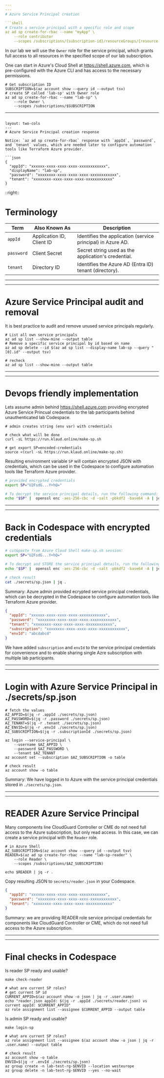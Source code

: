 ```yaml
---
---
# Azure Service Principal creation

```shell
# Create a service principal with a specific role and scope
az ad sp create-for-rbac --name "myApp" \
    --role contributor 
    --scopes /subscriptions/{subscription-id}/resourceGroups/{resource-group-name}
```

In our lab we will use the `Owner` role for the service principal, which grants full access to all resources in the specified scope of our lab subscription.

One can start in Azure's Cloud Shell at https://shell.azure.com, which is pre-configured with the Azure CLI and has access to the necessary permissions. 

```shell
# Get subscription ID
SUBSCRIPTION=$(az account show --query id --output tsv)
# create SP called 'lab-sp' with Owner role
az ad sp create-for-rbac --name "lab-sp" \
    --role Owner \
    --scopes /subscriptions/$SUBSCRIPTION
```

---
```

layout: two-cols
---
# Azure Service Principal creation response

Notice: `az ad sp create-for-rbac` response with `appId`, `password`, and `tenant` values, which are needed later to configure automation tools like Terraform Azure provider.

```json
{
  "appId": "xxxxxx-xxxx-xxxx-xxxx-xxxxxxxxxxxx",
  "displayName": "lab-sp",
  "password": "xxxxxxxx-xxxx-xxxx-xxxx-xxxxxxxxxxxx",
  "tenant": "xxxxxxxx-xxxx-xxxx-xxxx-xxxxxxxxxxxx"
}
```
::right::
# Terminology

| Term      | Also Known As      | Description            |
|-----------|-------------------|------------------------|
| `appId`   | Application ID, Client ID | Identifies the application (service principal) in Azure AD. |
| `password`| Client Secret      | Secret string used as the application's credential. |
| `tenant`  | Directory ID       | Identifies the Azure AD (Entra ID) tenant (directory). |


---
---
# Azure Service Principal audit and removal

It is best practice to audit and remove unused service principals regularly.

```shell
# List all own service principals
az ad sp list --show-mine --output table
# Remove a specific service principal by id based on name
az ad sp delete --id $(az ad sp list --display-name lab-sp --query "[0].id" --output tsv)

# recheck
az ad sp list --show-mine --output table
```

---
---
# Devops friendly implementation

Lets assume admin behind https://shell.azure.com providing encrypted Azure Service Princual credentials to the lab participants behind unauthenticated lab Codespace.

```shell
# admin creates string (env var) with credentials

# check what will be done
curl -sL https://run.klaud.online/make-sp.sh

# get export SP=encoded-credentials
source <(curl -sL https://run.klaud.online/make-sp.sh)
```

Resulting environment variable `SP` will contain encrypted JSON with credentials, which can be used in the Codespace to configure automation tools like Terraform Azure provider.

```bash
# provided encrypted credentials
export SP="U2FsdG...Y+hQ="

# To decrypt the service principal details, run the following command:
echo "$SP" |  openssl enc -aes-256-cbc -d -salt -pbkdf2 -base64 -A | jq -r .
```

---
---
# Back in Codespace with encrypted credentials

```bash
# cut&paste from Azure Cloud Shell make-sp.sh session:
export SP="U2FsdG...Y+hQ="

# To decrypt and STORE the service principal details, run the following command:
echo "$SP" |  openssl enc -aes-256-cbc -d -salt -pbkdf2 -base64 -A | jq -r . > ./secrets/sp.json

# check result
cat ./secrets/sp.json | jq .
```

Summary: Azure admin provided ecrypted service principal credentials, which can be decrypted in the Codespace to configure automation tools like Terraform Azure provider.

```json
{
  "appId": "xxxxxx-xxxx-xxxx-xxxx-xxxxxxxxxxxx",
  "password": "xxxxxxxx-xxxx-xxxx-xxxx-xxxxxxxxxxxx",
  "tenant": "xxxxxxxx-xxxx-xxxx-xxxx-xxxxxxxxxxxx",
  "subscription": "xxxxxxxx-xxxx-xxxx-xxxx-xxxxxxxxxxxx",
  "envId": "abcdabcd"
}
```

We have added `subscription` and `envId` to the service principal credentials for convenience and to enable sharing single Azre subscription with multiple lab participants.

---
---
# Login with Azure Service Principal in ./secrets/sp.json

```shell
# fetch the values
AZ_APPID=$(jq -r .appId ./secrets/sp.json)
AZ_PASSWORD=$(jq -r .password ./secrets/sp.json)
AZ_TENANT=$(jq -r .tenant ./secrets/sp.json)
AZ_ENVID=$(jq -r .envId ./secrets/sp.json)
AZ_SUBSCRIPTION=$(jq -r .subscriptionId ./secrets/sp.json)

az login --service-principal \
    --username $AZ_APPID \
    --password $AZ_PASSWORD \
    --tenant $AZ_TENANT
az account set --subscription $AZ_SUBSCRIPTION -o table

# check result
az account show -o table
```

Summary: We have logged in to Azure with the service principal credentials stored in `./secrets/sp.json`.

---
---
# READER Azure Service Principal

Many components line CloudGuard Controller or CME do not need full access to the Azure subscription, but only read access. In this case, we can create a service principal with the `Reader` role.

```shell
# in Azure Shell
AZ_SUBSCRIPTION=$(az account show --query id --output tsv)
READER=$(az ad sp create-for-rbac --name "lab-sp-reader" \
    --role Reader \
    --scopes /subscriptions/$AZ_SUBSCRIPTION)

echo $READER | jq -r .
```

Copy resulting JSON to `secrets/reader.json` in your Codespace.

```json
{
  "appId": "xxxxxx-xxxx-xxxx-xxxx-xxxxxxxxxxxx",
  "password": "xxxxxxxx-xxxx-xxxx-xxxx-xxxxxxxxxxxx",
  "tenant": "xxxxxxxx-xxxx-xxxx-xxxx-xxxxxxxxxxxx"
}
```

Summary: we are providing READER role service principal credentials for components like CloudGuard Controller or CME, which do not need full access to the Azure subscription.

---
---
# Final checks in Codespace

Is reader SP ready and usable?

```shell
make check-reader

# what are current SP roles?
# get current SP id
CURRENT_APPID=$(az account show -o json | jq -r .user.name)
echo "reader.json appId: $(jq -r .appId ./secrets/reader.json) vs current appId: $CURRENT_APPID"
az role assignment list --assignee $CURRENT_APPID --output table
```

Is admin SP ready and usable?

```shell
make login-sp

# what are current SP roles?
az role assignment list --assignee $(az account show -o json | jq -r .user.name) --output table

# check result
az account show -o table
ENVID=$(jq -r .envId ./secrets/sp.json)
az group create -n lab-test-rg-$ENVID --location westeurope
az group delete -n lab-test-rg-$ENVID --yes --no-wait
```

